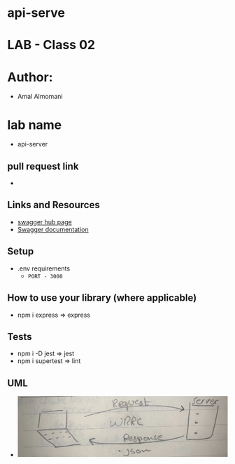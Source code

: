 # api-serve
# LAB - Class 02

# Author: 
  -  Amal Almomani
# lab name
  - api-server

## pull request link
  - []()
## Links and Resources
  - [swagger hub page](https://app.swaggerhub.com/apis/AmalMAlmomani/api-server-lab-06/0.1)
  - [Swagger documentation](https://app.swaggerhub.com/apis-docs/AmalMAlmomani/api-server-lab-06/0.1)


## Setup
  - .env requirements
    - `PORT - 3000`

## How to use your library (where applicable)
  - npm i express => express
 
## Tests
  - npm i -D jest => jest
  - npm i supertest => lint

## UML
 - ![](./api-server-UML.jpg)

 
